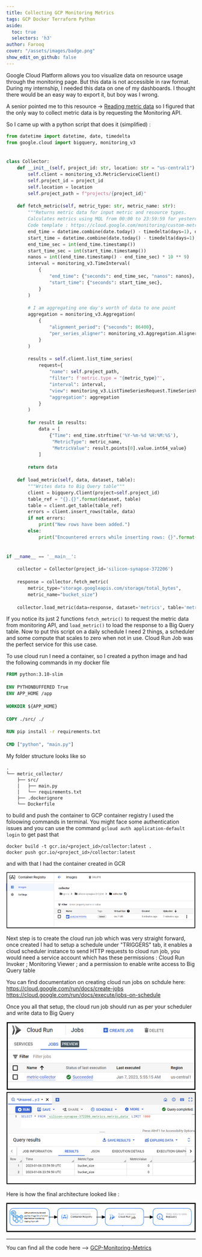 ```yaml
---
title: Collecting GCP Monitoring Metrics 
tags: GCP Docker Terraform Python
aside:
  toc: true
  selectors: 'h3'
author: Farooq
cover: "/assets/images/badge.png"
show_edit_on_github: false
---
```


Google Cloud Platform allows you too visualize data on resource usage through the monitoring page. But this data is not accessible in raw format. During my internship, I needed this data on one of my dashboards. I thought there would be an easy way to export it, but boy was I wrong.

A senior pointed me to this resource -> [Reading metric data](https://cloud.google.com/monitoring/custom-metrics/reading-metrics) so I figured that the only way to collect metric data is by requesting the Monitoring API.

So I came up with a python script that does it (simplified) : 

```python
from datetime import datetime, date, timedelta
from google.cloud import bigquery, monitoring_v3


class Collector:
    def __init__(self, project_id: str, location: str = "us-central1"):
        self.client = monitoring_v3.MetricServiceClient()
        self.project_id = project_id
        self.location = location
        self.project_path = f"projects/{project_id}"

    def fetch_metric(self, metric_type: str, metric_name: str):
        """Returns metric data for input metric and resource types.
        Calculates metrics using MQL from 00:00 to 23:59:59 for yesterday
        Code template : https://cloud.google.com/monitoring/custom-metrics/reading-metrics"""
        end_time = datetime.combine(date.today() - timedelta(days=1), datetime.max.time())
        start_time = datetime.combine(date.today() - timedelta(days=1), datetime.min.time())
        end_time_sec = int(end_time.timestamp())
        start_time_sec = int(start_time.timestamp())
        nanos = int((end_time.timestamp() - end_time_sec) * 10 ** 9)
        interval = monitoring_v3.TimeInterval(
            {
                "end_time": {"seconds": end_time_sec, "nanos": nanos},
                "start_time": {"seconds": start_time_sec},
            }
        )

        # I am aggregating one day's worth of data to one point
        aggregation = monitoring_v3.Aggregation(
            {
                "alignment_period": {"seconds": 86400},
                "per_series_aligner": monitoring_v3.Aggregation.Aligner.ALIGN_MAX,   # choose align method
            }
        )

        results = self.client.list_time_series(
            request={
                "name": self.project_path,
                "filter": f'metric.type = "{metric_type}"',
                "interval": interval,
                "view": monitoring_v3.ListTimeSeriesRequest.TimeSeriesView.FULL,
                "aggregation": aggregation
            }
        )

        for result in results:
            data = [
                {"Time": end_time.strftime('%Y-%m-%d %H:%M:%S'),
                 "MetricType": metric_name,
                 "MetricValue": result.points[0].value.int64_value}
            ]

        return data

    def load_metric(self, data, dataset, table):
        """Writes data to Big Query table"""
        client = bigquery.Client(project=self.project_id)
        table_ref = "{}.{}".format(dataset, table)
        table = client.get_table(table_ref)
        errors = client.insert_rows(table, data)
        if not errors:
            print("New rows have been added.")
        else:
            print("Encountered errors while inserting rows: {}".format(errors))


if __name__ == '__main__':

    collector = Collector(project_id='silicon-synapse-372206')

    response = collector.fetch_metric(
        metric_type="storage.googleapis.com/storage/total_bytes",
        metric_name="bucket_size")

    collector.load_metric(data=response, dataset='metrics', table='metric_data')
```

If you notice its just 2 functions `fetch_metric()` to request the metric data from monitoring API, and `load_metric()` to load the response to a Big Query table.
Now to put this script on a daily schedule I need 2 things, a scheduler and some compute that scales to zero when not in use.
Cloud Run Job was the perfect service for this use case.

To use cloud run I need a container, so I created a python image and had the following commands in my docker file

```Dockerfile
FROM python:3.10-slim

ENV PYTHONBUFFERED True
ENV APP_HOME /app

WORKDIR ${APP_HOME}

COPY ./src/ ./

RUN pip install -r requirements.txt

CMD ["python", "main.py"]
```

My folder structure looks like so 
```
.
└── metric_collector/
    ├── src/
    │   ├── main.py
    │   └── requirements.txt
    ├── .dockerignore
    └── Dockerfile
```

to build and push the container to GCP container registry I used the foloowing commands in terminal. You might face some authentication issues and you can use the command `gcloud auth application-default login` to get past that

```
docker build -t gcr.io/<project_id>/collector:latest .
docker push gcr.io/<project_id>/collector:latest
```

and with that I had the container created in GCR

![Container][img_0]

Next step is to create the cloud run job which was very straight forward, once created I had to setup a schedule under "TRIGGERS" tab, it enables a cloud scheduler instance to send HTTP requests to cloud run job, you would need a service account which has these permissions : Cloud Run Invoker ; Monitoring Viewer ; and a permission to enable write access to Big Query table

You can find documentation on creating cloud run jobs on schdule here:
https://cloud.google.com/run/docs/create-jobs
https://cloud.google.com/run/docs/execute/jobs-on-schedule

Once you all that setup, the cloud run job should run as per your scheduler and write data to Big Query

![Cloudrun][img_1]
![BigQuery][img_2]


Here is how the final architecture looked like :

![architecture][img_3]

[img_0]:/assets/images/container.png
[img_1]:/assets/images/Cloudrunjob.png
[img_2]:/assets/images/bigquery.png
[img_3]:/assets/images/GCP_Architecture.png 


<!--more-->

---

You can find all the code here --> [GCP-Monitoring-Metrics](https://github.com/nimblefox/GCP-Monitoring-Metrics)
